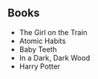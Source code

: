 ## Books
* The Girl on the Train
* Atomic Habits
* Baby Teeth
* In a Dark, Dark Wood
* Harry Potter
